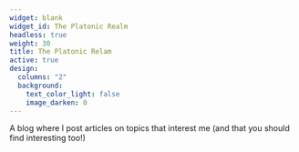 ```yaml
---
widget: blank
widget_id: The Platonic Realm
headless: true
weight: 30
title: The Platonic Relam
active: true
design:
  columns: "2"
  background:
    text_color_light: false
    image_darken: 0
---
```

A blog where I post articles on topics that interest me (and that you should find interesting too!)
